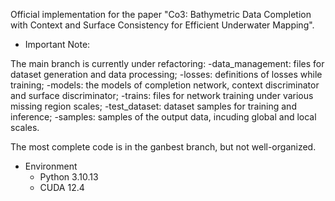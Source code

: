 Official implementation for the paper "Co3: Bathymetric Data Completion with Context and Surface Consistency for Efficient Underwater Mapping".

* Important Note:

The main branch is currently under refactoring:
  -data_management: files for dataset generation and data processing;
  -losses: definitions of losses while training;
  -models: the models of completion network, context discriminator and surface discriminator;
  -trains: files for network training under various missing region scales;
  -test_dataset: dataset samples for training and inference;
  -samples: samples of the output data, incuding global and local scales.
  
The most complete code is in the ganbest branch, but not well-organized.

* Environment
  - Python 3.10.13
  - CUDA 12.4


